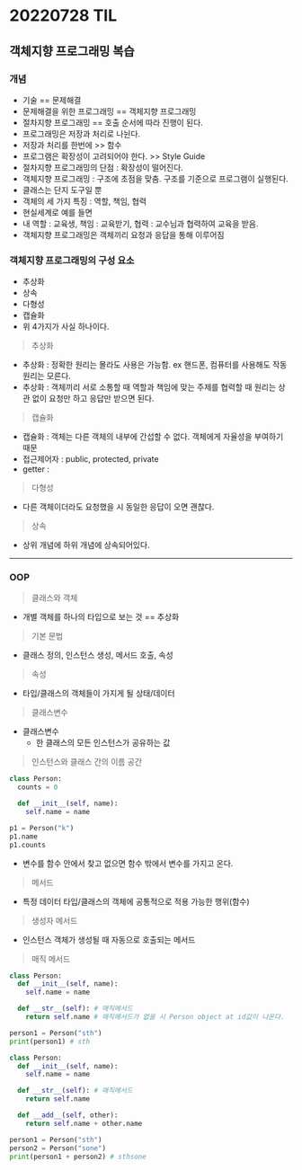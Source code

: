 # 20220728 TIL

## 객체지향 프로그래밍 복습

### 개념

- 기술 == 문제해결
- 문제해결을 위한 프로그래밍 == 객체지향 프로그래밍
- 절차지향 프로그래밍 == 호출 순서에 따라 진행이 된다.
- 프로그래밍은 저장과 처리로 나뉜다.
- 저장과 처리를 한번에 >> 함수
- 프로그램은 확장성이 고려되어야 한다. >> Style Guide
- 절차지향 프로그래밍의 단점 : 확장성이 떨어진다.
- 객체지향 프로그래밍 : 구조에 초점을 맞춤. 구조를 기준으로 프로그램이 실행된다.
- 클래스는 단지 도구일 뿐
- 객체의 세 가지 특징 : 역할, 책임, 협력
- 현실세계로 예를 들면
- 내 역할 : 교육생, 책임 : 교육받기, 협력 : 교수님과 협력하여 교육을 받음.
- 객체지향 프로그래밍은 객체끼리 요청과 응답을 통해 이루어짐

### 객체지향 프로그래밍의 구성 요소

- 추상화
- 상속
- 다형성
- 캡슐화
- 위 4가지가 사실 하나이다.

> 추상화

- 추상화 : 정확한 원리는 몰라도 사용은 가능함. ex 핸드폰, 컴퓨터를 사용해도 작동 원리는 모른다.
- 추상화 : 객체끼리 서로 소통할 때 역할과 책임에 맞는 주제를 협력할 때 원리는 상관 없이 요청만 하고 응답만 받으면 된다.

> 캡슐화

- 캡슐화 : 객체는 다른 객체의 내부에 간섭할 수 없다. 객체에게 자율성을 부여하기 때문
- 접근제어자 : public, protected, private
- getter : 

> 다형성

- 다른 객체이더라도 요청했을 시 동일한 응답이 오면 괜찮다.

> 상속

- 상위 개념에 하위 개념에 상속되어있다.

---

### OOP

> 클래스와 객체

- 개별 객체를 하나의 타입으로 보는 것 == 추상화

> 기본 문법

- 클래스 정의, 인스턴스 생성, 메서드 호출, 속성

> 속성

- 타입/클래스의 객체들이 가지게 될 상태/데이터

> 클래스변수

- 클래스변수
  - 한 클래스의 모든 인스턴스가 공유하는 값

> 인스턴스와 클래스 간의 이름 공간


```python
class Person:
  counts = 0

  def __init__(self, name):
    self.name = name

p1 = Person("k")
p1.name
p1.counts
```

- 변수를 함수 안에서 찾고 없으면 함수 밖에서 변수를 가지고 온다.

> 메서드

- 특정 데이터 타입/클래스의 객체에 공통적으로 적용 가능한 행위(함수)

> 생성자 메서드

- 인스턴스 객체가 생성될 때 자동으로 호출되는 메서드

> 매직 메서드

```python
class Person:
  def __init__(self, name):
    self.name = name

  def __str__(self): # 매직메서드
    return self.name # 매직메서드가 없을 시 Person object at id값이 나온다.

person1 = Person("sth")
print(person1) # sth

class Person:
  def __init__(self, name):
    self.name = name

  def __str__(self): # 매직메서드
    return self.name

  def __add__(self, other):
    return self.name + other.name

person1 = Person("sth")
person2 = Person("sone")
print(person1 + person2) # sthsone
```
